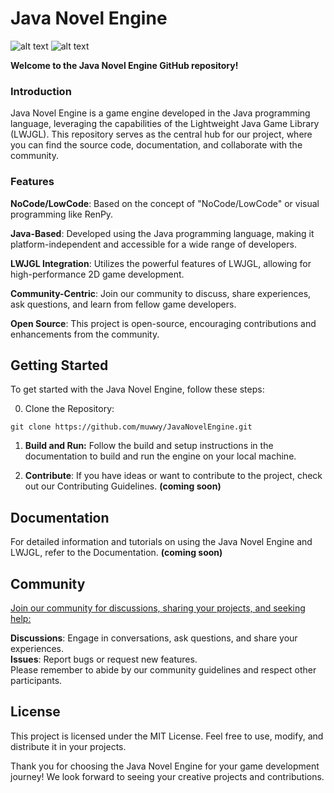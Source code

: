 # **Java Novel Engine**

![alt text](https://img.shields.io/badge/Language-Java-red)
![alt text](https://img.shields.io/badge/Framework-LWJGL-blue)

**Welcome to the Java Novel Engine GitHub repository!**

### Introduction

Java Novel Engine is a game engine developed in the Java programming language, leveraging the capabilities of the Lightweight Java Game Library (LWJGL). This repository serves as the central hub for our project, where you can find the source code, documentation, and collaborate with the community.

### Features

**NoCode/LowCode**: Based on the concept of "NoCode/LowCode" or visual programming like RenPy.

**Java-Based**: Developed using the Java programming language, making it platform-independent and accessible for a wide range of developers.

**LWJGL Integration**: Utilizes the powerful features of LWJGL, allowing for high-performance 2D game development.

**Community-Centric**: Join our community to discuss, share experiences, ask questions, and learn from fellow game developers.

**Open Source**: This project is open-source, encouraging contributions and enhancements from the community.

## Getting Started

To get started with the Java Novel Engine, follow these steps:

0. Clone the Repository:

`git clone https://github.com/muwwy/JavaNovelEngine.git`

1. **Build and Run:** Follow the build and setup instructions in the documentation to build and run the engine on your local machine.

2. **Contribute**: If you have ideas or want to contribute to the project, check out our Contributing Guidelines. **(coming soon)**

## Documentation

For detailed information and tutorials on using the Java Novel Engine and LWJGL, refer to the Documentation. **(coming soon)**

## Community

[Join our community for discussions, sharing your projects, and seeking help:](https://discord.gg/K5n6XeMnVU)

**Discussions**: Engage in conversations, ask questions, and share your experiences.   
**Issues**: Report bugs or request new features.  
Please remember to abide by our community guidelines and respect other participants.

## License

This project is licensed under the MIT License. Feel free to use, modify, and distribute it in your projects.

Thank you for choosing the Java Novel Engine for your game development journey! We look forward to seeing your creative projects and contributions.
